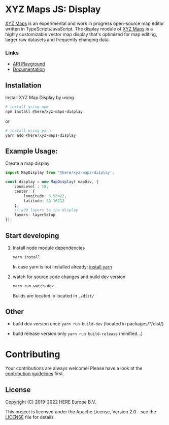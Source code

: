 # XYZ Maps JS: Display

[XYZ Maps](https://github.com/heremaps/xyz-maps) is an experimental and work in progress open-source map editor written in TypeScript/JavaScript.
The display module of [XYZ Maps](https://github.com/heremaps/xyz-maps) is a highly customizable vector map display that's optimized for map
editing, larger raw datasets and frequently changing data.

### Links
* [API Playground](https://heremaps.github.io/xyz-maps/playground/#Display-Pitch_and_Rotate_Map)
* [Documentation](https://heremaps.github.io/xyz-maps/docs/)

## Installation
Install XYZ Map Display by using
```sh
# install using npm
npm install @here/xyz-maps-display
```
or
```sh
# install using yarn
yarn add @here/xyz-maps-display
```

## Example Usage:
Create a map display
```ts
import MapDisplay from '@here/xyz-maps-display';

const display = new MapDisplay( mapDiv, {
    zoomLevel : 18,
    center: {
        longitude: 8.53422,
        latitude: 50.16212
    },
    // add layers to the display
    layers: layerSetup
});
```

## Start developing

1. Install node module dependencies
    ```sh
    yarn install
    ```
   In case yarn is not installed already: [install yarn](https://yarnpkg.com/en/docs/install)

2. watch for source code changes and build dev version
    ```sh
    yarn run watch-dev
    ```
   Builds are located in located in `./dist/`

## Other

* build dev version once `yarn run build-dev` (located in packages/*/dist/)

* build release version only `yarn run build-release` (minified...)

# Contributing

Your contributions are always welcome! Please have a look at the [contribution guidelines](CONTRIBUTING.md) first.

## License

Copyright (C) 2019-2022 HERE Europe B.V.

This project is licensed under the Apache License, Version 2.0 - see the [LICENSE](LICENSE) file for details
